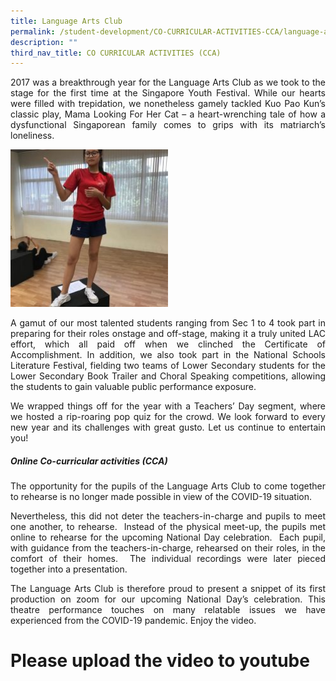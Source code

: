 ```yaml
---
title: Language Arts Club
permalink: /student-development/CO-CURRICULAR-ACTIVITIES-CCA/language-arts-club/
description: ""
third_nav_title: CO CURRICULAR ACTIVITIES (CCA)
---
```

<p style="text-align: justify;"> 2017 was a breakthrough year for the Language Arts Club as we took to the stage for the first time at the Singapore Youth Festival. While our hearts were filled with trepidation, we nonetheless gamely tackled Kuo Pao Kun’s classic play, Mama Looking For Her Cat – a heart-wrenching tale of how a dysfunctional Singaporean family comes to grips with its matriarch’s loneliness. </p>

<a href="/images/CCA%20Language%20Arts%20Club/LAC-1-250x250.jpg" target = "_blank"> <img src="/images/CCA%20Language%20Arts%20Club/LAC-1-250x250.jpg" 
     style="width:50%"></a>

		 
<p style="text-align: justify;"> A gamut of our most talented students ranging from Sec 1 to 4 took part in preparing for their roles onstage and off-stage, making it a truly united LAC effort, which all paid off when we clinched the Certificate of Accomplishment. In addition, we also took part in the National Schools Literature Festival, fielding two teams of Lower Secondary students for the Lower Secondary Book Trailer and Choral Speaking competitions, allowing the students to gain valuable public performance exposure. </p>

<p style="text-align: justify;"> We wrapped things off for the year with a Teachers’ Day segment, where we hosted a rip-roaring pop quiz for the crowd. We look forward to every new year and its challenges with great gusto. Let us continue to entertain you! </p>

##### **Online Co-curricular activities (_CCA_)**

<p style="text-align: justify;"> The opportunity for the pupils of the Language Arts Club to come together to rehearse is no longer made possible in view of the COVID-19 situation. </p>

<p style="text-align: justify;"> Nevertheless, this did not deter the teachers-in-charge and pupils to meet one another, to rehearse.  Instead of the physical meet-up, the pupils met online to rehearse for the upcoming National Day celebration.  Each pupil, with guidance from the teachers-in-charge, rehearsed on their roles, in the comfort of their homes.  The individual recordings were later pieced together into a presentation. </p>

<p style="text-align: justify;"> The Language Arts Club is therefore proud to present a snippet of its first production on zoom for our upcoming National Day’s celebration. This theatre performance touches on many relatable issues we have experienced from the COVID-19 pandemic. Enjoy the video. </p>

# Please upload the video to youtube